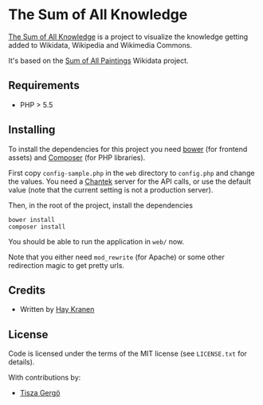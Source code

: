 The Sum of All Knowledge
========================
[The Sum of All Knowledge](http://sum.bykr.org) is a project to visualize the knowledge getting added to Wikidata, Wikipedia and Wikimedia Commons.

It's based on the [Sum of All Paintings](https://www.wikidata.org/wiki/Wikidata:WikiProject_sum_of_all_paintings) Wikidata project.

## Requirements
* PHP > 5.5

## Installing
To install the dependencies for this project you need [bower](http://bower.io) (for frontend assets) and [Composer](http://getcomposer.org) (for PHP libraries).

First copy `config-sample.php` in the `web` directory to `config.php` and change the values. You need a [Chantek](http://github.com/hay/chantek) server for the API calls, or use the default value (note that the current setting is not a production server).

Then, in the root of the project, install the dependencies

    bower install
    composer install

You should be able to run the application in `web/` now.

Note that you either need `mod_rewrite` (for Apache) or some other redirection magic to get pretty urls.

## Credits
* Written by [Hay Kranen](http://github.com/hay)

## License
Code is licensed under the terms of the MIT license (see `LICENSE.txt` for details).

With contributions by:
* [Tisza Gergö](https://github.com/tgr)